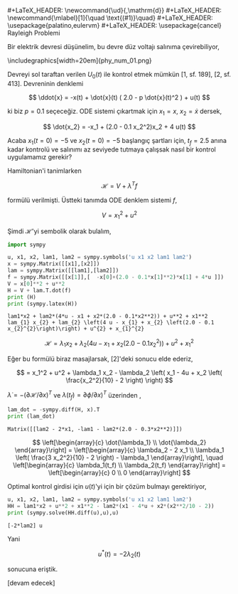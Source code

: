 #+LaTeX_HEADER: \newcommand{\ud}{\,\mathrm{d}}
#+LaTeX_HEADER: \newcommand{\mlabel}[1]{\quad \text{(#1)}\quad}
#+LaTeX_HEADER: \usepackage{palatino,eulervm}
#+LaTeX_HEADER: \usepackage{cancel}
Rayleigh Problemi

Bir elektrik devresi düşünelim, bu devre düz voltajı salınıma çevirebiliyor, 

\includegraphics[width=20em]{phy_num_01.png}

Devreyi sol taraftan verilen $U_0(t)$ ile kontrol etmek mümkün [1,
sf. 189], [2, sf. 413]. Devreninin denklemi

$$
\ddot{x} = -x(t) + \dot{x}(t) ( 2.0 - p \dot{x}(t)^2 ) +  u(t)
$$

ki biz $p = 0.1$ seçeceğiz. ODE sistemi çıkartmak için $x_1 = x$, $x_2
= \dot{x}$ dersek,

$$
\dot{x_2} = -x_1 + (2.0 - 0.1 x_2^2)x_2 + 4 u(t)
$$

Acaba $x_1(t=0)=-5$ ve $x_2(t=0)=-5$ başlangıç şartları için,
$t_f=2.5$ anına kadar kontrolü ve salınımı az seviyede tutmaya
çalışsak nasıl bir kontrol uygulamamız gerekir?

Hamiltonian'i tanimlarken

$$
\mathcal{H} = V + \lambda^T f
$$

formülü verilmişti. Üstteki tanımda ODE denklem sistemi $f$,

$$
V = x_1^2 + u^2
$$

Şimdi $\mathcal{H}$'yi sembolik olarak bulalım,


```python
import sympy

u, x1, x2, lam1, lam2 = sympy.symbols('u x1 x2 lam1 lam2')
x = sympy.Matrix([[x1],[x2]])
lam = sympy.Matrix([[lam1],[lam2]])
f = sympy.Matrix([[x[1]],[  -x[0]+(2.0 - 0.1*x[1]**2)*x[1] + 4*u ]])
V = x[0]**2 + u**2
H = V + lam.T.dot(f)
print (H)
print (sympy.latex(H))
```

```text
lam1*x2 + lam2*(4*u - x1 + x2*(2.0 - 0.1*x2**2)) + u**2 + x1**2
lam_{1} x_{2} + lam_{2} \left(4 u - x_{1} + x_{2} \left(2.0 - 0.1 x_{2}^{2}\right)\right) + u^{2} + x_{1}^{2}
```

$$
\mathcal{H} = \lambda_{1} x_{2} + \lambda_{2} \left(4 u - x_{1} + x_{2} \left(2.0 - 0.1
x_{2}^{2}\right)\right) + u^{2} + x_{1}^{2}
$$

Eğer bu formülü biraz masajlarsak, [2]'deki sonucu elde ederiz,

$$
= x_1^2 + u^2 + \lambda_1 x_2 - \lambda_2
\left( x_1 - 4u + x_2 \left( \frac{x_2^2}{10} - 2 \right)  \right)
$$

$\dot{\lambda} = -(\partial \mathcal{H} / \partial x)^T$ ve  $\lambda(t_f) = \partial \phi / \partial x)^T$ üzerinden ,

```python
lam_dot = -sympy.diff(H, x).T
print (lam_dot)
```

```text
Matrix([[lam2 - 2*x1, -lam1 - lam2*(2.0 - 0.3*x2**2)]])
```

$$
\left[\begin{array}{c}
\dot{\lambda_1} \\ \dot{\lambda_2} 
\end{array}\right] =
\left[\begin{array}{c}
\lambda_2 - 2 x_1 \\
\lambda_1 \left( \frac{3 x_2^2}{10} - 2  \right) - \lambda_1
\end{array}\right],
\quad
\left[\begin{array}{c}
\lambda_1(t_f) \\ \lambda_2(t_f) 
\end{array}\right] =
\left[\begin{array}{c}
0 \\ 0
\end{array}\right]
$$

Optimal kontrol girdisi için $u(t)$'yi için bir çözüm bulmayı gerektiriyor,

```python
u, x1, x2, lam1, lam2 = sympy.symbols('u x1 x2 lam1 lam2')
HH = lam1*x2 + u**2 + x1**2 - lam2*(x1 - 4*u + x2*(x2**2/10 - 2))
print (sympy.solve(HH.diff(u),u),u)
```

```text
[-2*lam2] u
```

Yani

$$
u^*(t) = -2 \lambda_2(t)
$$

sonucuna eriştik. 





[devam edecek]





